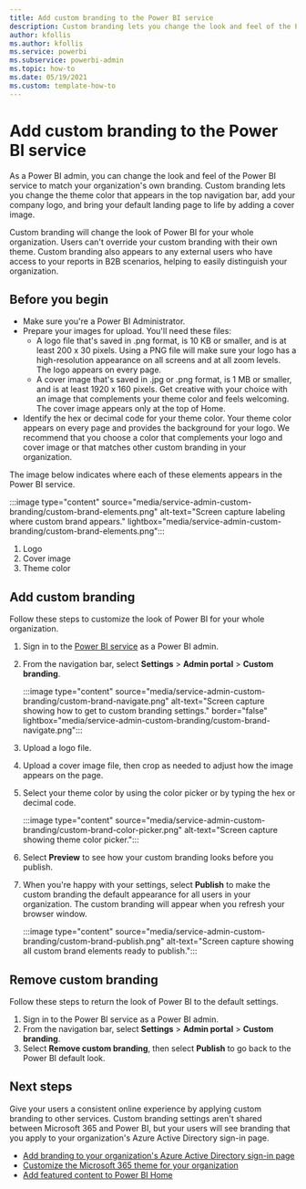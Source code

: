 ```yaml
---
title: Add custom branding to the Power BI service
description: Custom branding lets you change the look and feel of the Power BI service to match your organization's theme. 
author: kfollis
ms.author: kfollis
ms.service: powerbi
ms.subservice: powerbi-admin
ms.topic: how-to 
ms.date: 05/19/2021
ms.custom: template-how-to
---
```


# Add custom branding to the Power BI service

As a Power BI admin, you can change the look and feel of the Power BI service to match your organization's own branding. Custom branding lets you change the theme color that appears in the top navigation bar, add your company logo, and bring your default landing page to life by adding a cover image.

Custom branding will change the look of Power BI for your whole organization. Users can't override your custom branding with their own theme. Custom branding also appears to any external users who have access to your reports in B2B scenarios, helping to easily distinguish your organization.

## Before you begin

- Make sure you're a Power BI Administrator.
- Prepare your images for upload. You'll need these files:
    - A logo file that's saved in .png format, is 10 KB or smaller, and is at least 200 x 30 pixels. Using a PNG file will make sure your logo has a high-resolution appearance on all screens and at all zoom levels. The logo appears on every page.
    - A cover image that's saved in .jpg or .png format, is 1 MB or smaller, and is at least 1920 x 160 pixels. Get creative with your choice with an image that complements your theme color and feels welcoming. The cover image appears only at the top of Home.
- Identify the hex or decimal code for your theme color. Your theme color appears on every page and provides the background for your logo. We recommend that you choose a color that complements your logo and cover image or that matches other custom branding in your organization.

The image below indicates where each of these elements appears in the Power BI service.

:::image type="content" source="media/service-admin-custom-branding/custom-brand-elements.png" alt-text="Screen capture labeling where custom  brand appears." lightbox="media/service-admin-custom-branding/custom-brand-elements.png":::

1. Logo
1. Cover image
1. Theme color

## Add custom branding

Follow these steps to customize the look of Power BI for your whole organization.

1.  Sign in to the [Power BI service](https://app.powerbi.com) as a Power BI admin.
1. From the navigation bar, select **Settings** > **Admin portal** > **Custom branding**.

    :::image type="content" source="media/service-admin-custom-branding/custom-brand-navigate.png" alt-text="Screen capture showing how to get to custom branding settings." border="false" lightbox="media/service-admin-custom-branding/custom-brand-navigate.png":::

1. Upload a logo file.
1. Upload a cover image file, then crop as needed to adjust how the image appears on the page.
1. Select your theme color by using the color picker or by typing the hex or decimal code.

    :::image type="content" source="media/service-admin-custom-branding/custom-brand-color-picker.png" alt-text="Screen capture showing theme color picker.":::
   
1. Select  **Preview** to see how your custom branding looks before you publish.
1. When you're happy with your settings, select **Publish** to make the custom branding the default appearance for all users in your organization. The custom branding will appear when you refresh your browser window.

    :::image type="content" source="media/service-admin-custom-branding/custom-brand-publish.png" alt-text="Screen capture showing all custom brand elements ready to publish.":::

## Remove custom branding

Follow these steps to return the look of Power BI to the default settings.

1. Sign in to the Power BI service as a Power BI admin.
1. From the navigation bar, select **Settings** > **Admin portal** > **Custom branding**.
1. Select **Remove custom branding**, then select **Publish** to go back to the Power BI default look.

## Next steps

Give your users a consistent online experience by applying custom branding to other services. Custom branding settings aren't shared between Microsoft 365 and Power BI, but your users will see branding that you apply to your organization's Azure Active Directory sign-in page.

- [Add branding to your organization's Azure Active Directory sign-in page](/azure/active-directory/fundamentals/customize-branding)
- [Customize the Microsoft 365 theme for your organization](/microsoft-365/admin/setup/customize-your-organization-theme)
- [Add featured content to Power BI Home](../collaborate-share/service-featured-content.md)

